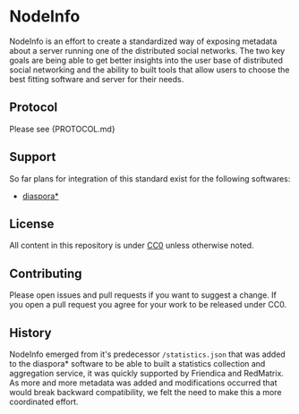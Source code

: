 # NodeInfo

NodeInfo is an effort to create a standardized way of exposing metadata
about a server running one of the distributed social networks. The two key
goals are being able to get better insights into the user base of distributed
social networking and the ability to built tools that allow users to choose
the best fitting software and server for their needs.


## Protocol

Please see {PROTOCOL.md}

## Support

So far plans for integration of this standard exist for the following softwares:

* [diaspora*](https://diasporafoundation.org)

## License

All content in this repository is under [CC0](http://creativecommons.org/publicdomain/zero/1.0/) unless otherwise noted.

## Contributing

Please open issues and pull requests if you want to suggest a change.
If you open a pull request you agree for your work to be released under
CC0.

## History

NodeInfo emerged from it's predecessor `/statistics.json` that was added
to the diaspora* software to be able to built a statistics collection and
aggregation service, it was quickly supported by Friendica and RedMatrix.
As more and more metadata was added and modifications occurred that would
break backward compatibility, we felt the need to make this a more coordinated
effort.


